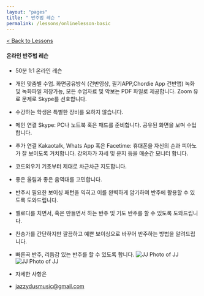 ```yaml
---
layout: "pages"
title: " 반주법 레슨 "
permalink: /lessons/onlinelesson-basic
---
```

<a href="/lessons">< Back to Lessons</a>

#### 온라인 반주법 레슨
- 50분 1:1 온라인 레슨
- 개인 맞춤별 수업. 화면공유방식 (건반영상, 필기APP,Chordie App 건반앱) 녹화 및  녹화파일 저장가능, 모든 수업자료 및 악보는 PDF 파일로 제공합니다. Zoom 유료 문제로 Skype를 선호합니다.
- 수강하는 학생은 특별한 장비를 요하지 않습니다.
- 메인 연결 Skype: PC나 노트북 혹은 패드를 준비합니다. 공유된 화면을 보며 수업합니다.
- 추가 연결 Kakaotalk, Whats App 혹은 Facetime: 휴대폰을 자신의 손과 피아노가 잘 보이도록 거치합니다. 강의자가 자세 및 운지 등을 매순간 모니터 합니다. 

- 코드외우기 기초부터 제대로 차근차근 지도합니다.
- 좋은 울림과 좋은 음역대를 고민합니다.
- 반주시 필요한 보이싱 패턴을 익히고 이를 완벽하게 암기하여 반주에 활용할 수 있도록 도와드립니다.
- 멜로디를 치면서, 혹은 만들면서 하는 반주 및 기도 반주를 할 수 있도록 도와드립니다.
- 찬송가를 간단하지만 깔끔하고 예쁜 보이싱으로 바꾸어 반주하는 방법을 알려드립니다.
- 빠른곡 반주, 리듬감 있는 반주를 할 수 있도록 합니다.
<img src="https://jjmusic-online.github.io/assets/images/Lessonshotbasic1.jpeg" alt="JJ Photo of JJ"
	title="Photo of JJ" style="min-width: 150px" />
<img src="https://jjmusic-online.github.io/assets/images/Lessonshotbasic1.jpeg" alt="JJ Photo of JJ"
	title="Photo of JJ" style="min-width: 150px" />
- 자세한 사항은
- jazzydusmusic@gmail.com






